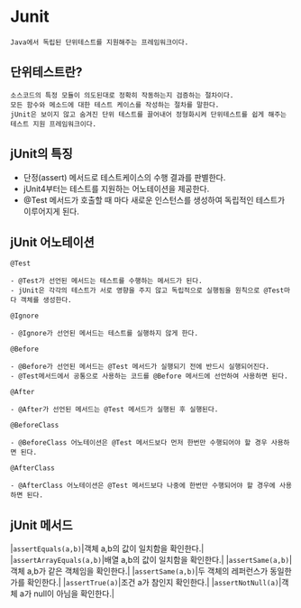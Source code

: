 Junit
===

```
Java에서 독립된 단위테스트를 지원해주는 프레임워크이다.
```

단위테스트란?
---

```
소스코드의 특정 모듈이 의도된대로 정확히 작동하는지 검증하는 절차이다.
모든 함수와 메소드에 대한 테스트 케이스를 작성하는 절차를 말한다.
jUnit은 보이지 않고 숨겨진 단위 테스트를 끌어내어 정형화시켜 단위테스트를 쉽게 해주는 테스트 지원 프레임워크이다.
```

jUnit의 특징
---

+ 단정(assert) 메서드로 테스트케이스의 수행 결과를 판별한다. 
+ jUnit4부터는 테스트를 지원하는 어노테이션을 제공한다.
+ @Test 메서드가 호출할 때 마다 새로운 인스턴스를 생성하여 독립적인 테스트가 이루어지게 된다.

jUnit 어노테이션
---

```
@Test

- @Test가 선언된 메서드는 테스트를 수행하는 메서드가 된다.
- jUnit은 각각의 테스트가 서로 영향을 주지 않고 독립적으로 실행됨을 원칙으로 @Test마다 객체를 생성한다.

@Ignore

- @Ignore가 선언된 메서드는 테스트를 실행하지 않게 한다.

@Before

- @Before가 선언된 메서드는 @Test 메서드가 실행되기 전에 반드시 실행되어진다.
- @Test메서드에서 공통으로 사용하는 코드를 @Before 메서드에 선언하여 사용하면 된다.

@After

- @After가 선언된 메서드는 @Test 메서드가 실행된 후 실행된다.

@BeforeClass

- @BeforeClass 어노테이션은 @Test 메서드보다 먼저 한번만 수행되어야 할 경우 사용하면 된다.

@AfterClass

- @AfterClass 어노테이션은 @Test 메서드보다 나중에 한번만 수행되어야 할 경우에 사용하면 된다.

```

jUnit 메서드
---

|`assertEquals(a,b)`|객체 a,b의 값이 일치함을 확인한다.|
|`assertArrayEquals(a,b)`|배열 a,b의 값이 일치함을 확인한다.|
|`assertSame(a,b)`|객체 a,b가 같은 객체임을 확인한다.|
|`assertSame(a,b)`|두 객체의 레퍼런스가 동일한가를 확인한다.|
|`assertTrue(a)`|조건 a가 참인지 확인한다.|
|`assertNotNull(a)`|객체 a가 null이 아님을 확인한다.|













































